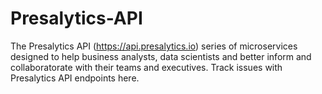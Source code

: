 # Presalytics-API
The Presalytics API (https://api.presalytics.io) series of microservices designed to help business analysts, data scientists and better inform and collaboratorate with their teams and executives.  Track issues with Presalytics API endpoints here.
